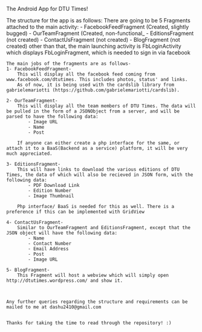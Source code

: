 The Android App for DTU Times!

The structure for the app is as follows:
	There are going to be 5 Fragments attached to the main activity:
		- FacebookFeedFragment (Created, slightly bugged)
		- OurTeamFragment (Created, non-functional_
		- EditionsFragment (not created)
		- ContactUsFragment (not created)
		- BlogFragment (not created)
	other than that, the main launching activity is FbLoginActivity which displays FbLoginFragment, which is needed to sign in via facebook
	
	The main jobs of the fragments are as follows-
	1- FacebookFeedFragment-
		This will display all the facebook feed coming from www.facebook.com/dtutimes. This includes photos, status' and links.
		As of now, it is being used with the cardslib library from gabrielemariotti (https://github.com/gabrielemariotti/cardslib).
	
	2- OurTeamFragment-
		This will display all the team members of DTU Times. The data will be pulled in the form of a JSONObject from a server, and will be parsed to have the following data:
			- Image URL
			- Name
			- Post
		
		If anyone can either create a php interface for the same, or attach it to a BaaS(Backend as a service) platform, it will be very much appreciated.
	
	3- EditionsFragment-
		This will have links to download the various editions of DTU Times, the data of which will also be recieved in JSON form, with the following data:
			- PDF Download Link
			- Edition Number
			- Image Thumbnail
		
		Php interface/ BaaS is needed for this as well. There is a preference if this can be implemented with GridView
	
	4- ContactUsFragment-
		Similar to OurTeamFragment and EditionsFragment, except that the JSON object will have the following data:
			- Name
			- Contact Number
			- Email Address
			- Post
			- Image URL
			
	5- BlogFragment-
		This Fragment will host a webview which will simply open http://dtutimes.wordpress.com/ and show it.
		
		
		
	Any further queries regarding the structure and requirements can be mailed to me at dashu2410@gmail.com
	
	
	Thanks for taking the time to read through the repository! :)
